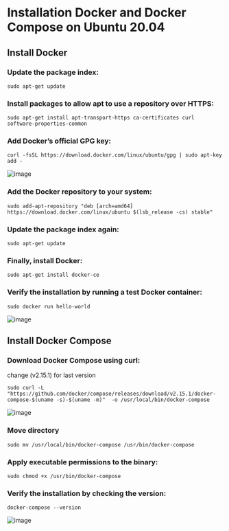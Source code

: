 # Installation Docker and Docker Compose on Ubuntu 20.04

## Install Docker

### Update the package index:

    sudo apt-get update
    
### Install packages to allow apt to use a repository over HTTPS:

    sudo apt-get install apt-transport-https ca-certificates curl software-properties-common

### Add Docker’s official GPG key:

    curl -fsSL https://download.docker.com/linux/ubuntu/gpg | sudo apt-key add -
    
![image](https://user-images.githubusercontent.com/110078907/216588492-1a470d84-894d-4e8f-9ec8-bbf58d62b03d.png)

### Add the Docker repository to your system:

    sudo add-apt-repository "deb [arch=amd64] https://download.docker.com/linux/ubuntu $(lsb_release -cs) stable"

### Update the package index again:

    sudo apt-get update
    
### Finally, install Docker:
    
    sudo apt-get install docker-ce

### Verify the installation by running a test Docker container:

    sudo docker run hello-world

![image](https://user-images.githubusercontent.com/110078907/216587959-6b3bad69-e0a2-43cd-99f5-3186c791ba50.png)


## Install Docker Compose

### Download Docker Compose using curl:
change (v2.15.1) for last version 

    sudo curl -L "https://github.com/docker/compose/releases/download/v2.15.1/docker-compose-$(uname -s)-$(uname -m)"  -o /usr/local/bin/docker-compose
    
![image](https://user-images.githubusercontent.com/110078907/216591266-d2431df8-5539-4568-8e2e-c0d97533d330.png)

### Move directory

    sudo mv /usr/local/bin/docker-compose /usr/bin/docker-compose
    
### Apply executable permissions to the binary:

    sudo chmod +x /usr/bin/docker-compose

### Verify the installation by checking the version:

    docker-compose --version

![image](https://user-images.githubusercontent.com/110078907/216590437-fbff5454-b525-4fa7-baef-e7b4fc665dcd.png)

